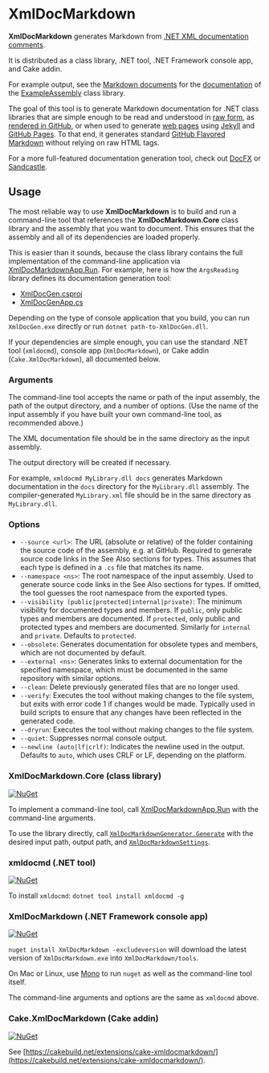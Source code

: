 # XmlDocMarkdown

**XmlDocMarkdown** generates Markdown from [.NET XML documentation comments](https://msdn.microsoft.com/en-us/library/b2s063f7.aspx).

It is distributed as a class library, .NET tool, .NET Framework console app, and Cake addin.

For example output, see the [Markdown documents](https://github.com/ejball/XmlDocMarkdown/blob/master/docs/ExampleAssembly.md) for the [documentation](ExampleAssembly.md) of the [ExampleAssembly](https://github.com/ejball/XmlDocMarkdown/tree/master/tools/ExampleAssembly) class library.

The goal of this tool is to generate Markdown documentation for .NET class libraries that are simple enough to be read and understood in [raw form](https://raw.githubusercontent.com/ejball/XmlDocMarkdown/master/docs/ExampleAssembly/ExampleClass.md), as [rendered in GitHub](https://github.com/ejball/XmlDocMarkdown/blob/master/docs/ExampleAssembly/ExampleClass.md), or when used to generate [web pages](https://ejball.com/XmlDocMarkdown/ExampleAssembly/ExampleClass.html) using [Jekyll](https://jekyllrb.com/) and [GitHub Pages](https://pages.github.com/). To that end, it generates standard [GitHub Flavored Markdown](https://github.github.com/gfm/) without relying on raw HTML tags.

For a more full-featured documentation generation tool, check out [DocFX](https://dotnet.github.io/docfx/) or [Sandcastle](https://github.com/EWSoftware/SHFB).

## Usage

The most reliable way to use **XmlDocMarkdown** is to build and run a command-line tool that references the **XmlDocMarkdown.Core** class library and the assembly that you want to document. This ensures that the assembly and all of its dependencies are loaded properly.

This is easier than it sounds, because the class library contains the full implementation of the command-line application via [XmlDocMarkdownApp.Run](https://ejball.com/XmlDocMarkdown/XmlDocMarkdown.Core/XmlDocMarkdownApp/Run.html). For example, here is how the `ArgsReading` library defines its documentation generation tool:

* [XmlDocGen.csproj](https://github.com/ejball/ArgsReading/blob/master/tools/XmlDocGen/XmlDocGen.csproj)
* [XmlDocGenApp.cs](https://github.com/ejball/ArgsReading/blob/master/tools/XmlDocGen/XmlDocGenApp.cs)

Depending on the type of console application that you build, you can run `XmlDocGen.exe` directly or run `dotnet path-to-XmlDocGen.dll`.

If your dependencies are simple enough, you can use the standard .NET tool (`xmldocmd`), console app (`XmlDocMarkdown`), or Cake addin (`Cake.XmlDocMarkdown`), all documented below.

### Arguments

The command-line tool accepts the name or path of the input assembly, the path of the output directory, and a number of options. (Use the name of the input assembly if you have built your own command-line tool, as recommended above.)

The XML documentation file should be in the same directory as the input assembly.

The output directory will be created if necessary.

For example, `xmldocmd MyLibrary.dll docs` generates Markdown documentation in the `docs` directory for the `MyLibrary.dll` assembly. The compiler-generated `MyLibrary.xml` file should be in the same directory as `MyLibrary.dll`.

### Options

* `--source <url>`: The URL (absolute or relative) of the folder containing the source code of the assembly, e.g. at GitHub. Required to generate source code links in the See Also sections for types. This assumes that each type is defined in a `.cs` file that matches its name.
* `--namespace <ns>`: The root namespace of the input assembly. Used to generate source code links in the See Also sections for types. If omitted, the tool guesses the root namespace from the exported types.
* `--visibility (public|protected|internal|private)`: The minimum visibility for documented types and members. If `public`, only public types and members are documented. If `protected`, only public and protected types and members are documented. Similarly for `internal` and `private`. Defaults to `protected`.
* `--obsolete`: Generates documentation for obsolete types and members, which are not documented by default.
* `--external <ns>`: Generates links to external documentation for the specified namespace, which must be documented in the same repository with similar options.
* `--clean`: Delete previously generated files that are no longer used.
* `--verify`: Executes the tool without making changes to the file system, but exits with error code 1 if changes would be made. Typically used in build scripts to ensure that any changes have been reflected in the generated code.
* `--dryrun`: Executes the tool without making changes to the file system.
* `--quiet`: Suppresses normal console output.
* `--newline (auto|lf|crlf)`: Indicates the newline used in the output. Defaults to `auto`, which uses CRLF or LF, depending on the platform.

### XmlDocMarkdown.Core (class library)

[![NuGet](https://img.shields.io/nuget/v/XmlDocMarkdown.Core.svg)](https://www.nuget.org/packages/XmlDocMarkdown.Core)

To implement a command-line tool, call [XmlDocMarkdownApp.Run](https://ejball.com/XmlDocMarkdown/XmlDocMarkdown.Core/XmlDocMarkdownApp/Run.html) with the command-line arguments.

To use the library directly, call [`XmlDocMarkdownGenerator.Generate`](XmlDocMarkdown.Core/XmlDocMarkdownGenerator/Generate) with the desired input path, output path, and [`XmlDocMarkdownSettings`](XmlDocMarkdown.Core/XmlDocMarkdownSettings).

### xmldocmd (.NET tool)

[![NuGet](https://img.shields.io/nuget/v/xmldocmd.svg)](https://www.nuget.org/packages/xmldocmd)

To install `xmldocmd`: `dotnet tool install xmldocmd -g`

### XmlDocMarkdown (.NET Framework console app)

[![NuGet](https://img.shields.io/nuget/v/XmlDocMarkdown.svg)](https://www.nuget.org/packages/XmlDocMarkdown)

`nuget install XmlDocMarkdown -excludeversion` will download the latest version of `XmlDocMarkdown.exe` into `XmlDocMarkdown/tools`.

On Mac or Linux, use [Mono](http://www.mono-project.com/) to run `nuget` as well as the command-line tool itself.

The command-line arguments and options are the same as `xmldocmd` above.

### Cake.XmlDocMarkdown (Cake addin)

[![NuGet](https://img.shields.io/nuget/v/Cake.XmlDocMarkdown.svg)](https://www.nuget.org/packages/Cake.XmlDocMarkdown)

See [https://cakebuild.net/extensions/cake-xmldocmarkdown/](https://cakebuild.net/extensions/cake-xmldocmarkdown/).
